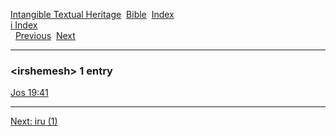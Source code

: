 [Intangible Textual Heritage](../../index)  [Bible](../index) 
[Index](index)   
[i Index](_i_)  
  [Previous](c05928)  [Next](c05930) 

------------------------------------------------------------------------

### &lt;irshemesh&gt; 1 entry

[Jos 19:41](../kjv/jos019.htm#041)  

------------------------------------------------------------------------

[Next: iru (1)](c05930)
